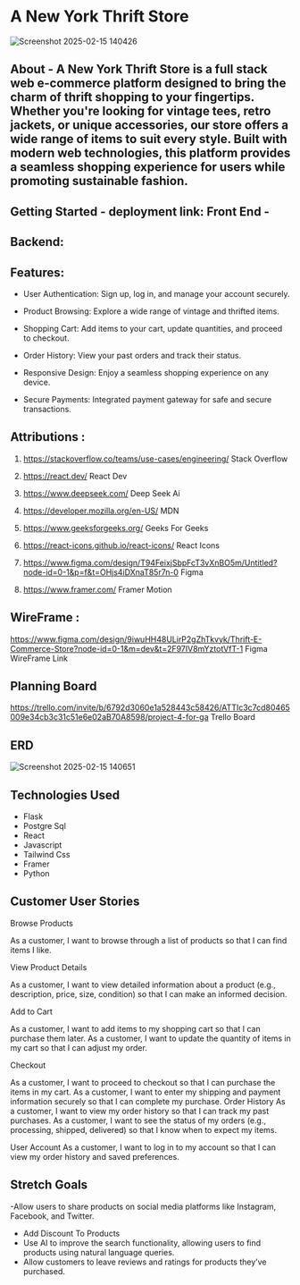   # A New York Thrift Store

![Screenshot 2025-02-15 140426](https://github.com/user-attachments/assets/a77b760f-67e6-42e6-ae09-4b1f1e14ff9c)

## About - A New York Thrift Store  is a full stack web e-commerce platform designed to bring the charm of thrift shopping to your fingertips. Whether you're looking for vintage tees, retro jackets, or unique accessories, our store offers a wide range of items to suit every style. Built with modern web technologies, this platform provides a seamless shopping experience for users while promoting sustainable fashion.


## Getting Started - deployment link: Front End -
## Backend: 


## Features: 

- User Authentication: Sign up, log in, and manage your account securely.

- Product Browsing: Explore a wide range of vintage and thrifted items.

- Shopping Cart: Add items to your cart, update quantities, and proceed to checkout.

- Order History: View your past orders and track their status.

- Responsive Design: Enjoy a seamless shopping experience on any device.

- Secure Payments: Integrated payment gateway for safe and secure transactions.


## Attributions :

1. <https://stackoverflow.co/teams/use-cases/engineering/> Stack Overflow

2. <https://react.dev/> React Dev

3. <https://www.deepseek.com/> Deep Seek Ai

4. <https://developer.mozilla.org/en-US/> MDN

5. <https://www.geeksforgeeks.org/> Geeks For Geeks

6. <https://react-icons.github.io/react-icons/> React Icons

7. <https://www.figma.com/design/T94FeixjSbpFcT3vXnBO5m/Untitled?node-id=0-1&p=f&t=OHjs4iDXnaT85r7n-0> Figma

8. <https://www.framer.com/> Framer Motion

## WireFrame :
<https://www.figma.com/design/9iwuHH48ULirP2gZhTkvyk/Thrift-E-Commerce-Store?node-id=0-1&m=dev&t=2F97IV8mYztotVfT-1> Figma WireFrame Link

## Planning Board
<https://trello.com/invite/b/6792d3060e1a528443c58426/ATTIc3c7cd80465009e34cb3c31c51e6e02aB70A8598/project-4-for-ga> Trello Board 

## ERD 

![Screenshot 2025-02-15 140651](https://github.com/user-attachments/assets/ac2f6a7d-ec5d-427a-bd00-4797256e604b)


## Technologies Used 
- Flask 
- Postgre Sql
- React
- Javascript
- Tailwind Css 
- Framer
- Python


## Customer User Stories

Browse Products

As a customer, I want to browse through a list of products so that I can find items I like.

View Product Details

As a customer, I want to view detailed information about a product (e.g., description, price, size, condition) so that I can make an informed decision.

Add to Cart

As a customer, I want to add items to my shopping cart so that I can purchase them later.
As a customer, I want to update the quantity of items in my cart so that I can adjust my order.

Checkout

As a customer, I want to proceed to checkout so that I can purchase the items in my cart.
As a customer, I want to enter my shipping and payment information securely so that I can complete my purchase.
Order History
As a customer, I want to view my order history so that I can track my past purchases.
As a customer, I want to see the status of my orders (e.g., processing, shipped, delivered) so that I know when to expect my items.

User Account
As a customer, I want to log in to my account so that I can view my order history and saved preferences.



## Stretch Goals
-Allow users to share products on social media platforms like Instagram, Facebook, and Twitter.
- Add Discount To Products 
- Use AI to improve the search functionality, allowing users to find products using natural language queries.
- Allow customers to leave reviews and ratings for products they’ve purchased.
